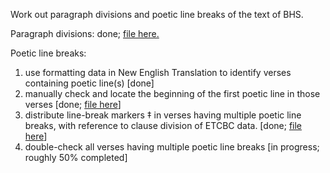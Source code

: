 Work out paragraph divisions and poetic line breaks of the text of BHS.

Paragraph divisions: done; <a href='https://github.com/eliranwong/OpenHebrewBible/blob/master/010-BHS-paragraph-and-poetic-line-division/BHS-paragraph-division-done.csv'>file here.</a>

Poetic line breaks:
1) use formatting data in New English Translation to identify verses containing poetic line(s) [done]
2) manually check and locate the beginning of the first poetic line in those verses [done; <a href='https://github.com/eliranwong/OpenHebrewBible/blob/master/010-BHS-paragraph-and-poetic-line-division/BHS-poetry-formatting-working.csv.zip'>file here</a>]
3) distribute line-break markers ‡ in verses having multiple poetic line breaks, with reference to clause division of ETCBC data. [done; <a href='https://github.com/eliranwong/OpenHebrewBible/blob/master/010-BHS-paragraph-and-poetic-line-division/BHS-poetry-formatting-working.csv.zip'>file here</a>]
4) double-check all verses having multiple poetic line breaks [in progress; roughly 50% completed]
